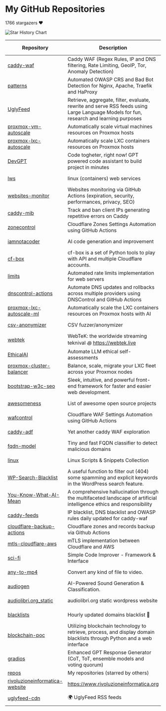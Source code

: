 # My GitHub Repositories

1766 stargazers ❤️

![Star History Chart](https://api.star-history.com/svg?repos=fabriziosalmi/caddy-waf,fabriziosalmi/patterns,fabriziosalmi/UglyFeed,fabriziosalmi/proxmox-vm-autoscale,fabriziosalmi/proxmox-lxc-autoscale,fabriziosalmi/DevGPT,fabriziosalmi/lws,fabriziosalmi/websites-monitor,fabriziosalmi/caddy-mib,fabriziosalmi/zonecontrol&type=Date&theme=dark)

| Repository | Description | Stars | Forks | Commits | Contributors | Issues | Last Update | Avg. Issue Resolution |
|---|---|---|---|---|---|---|---|---|
| [caddy-waf](https://github.com/fabriziosalmi/caddy-waf) | Caddy WAF (Regex Rules, IP and DNS filtering, Rate Limiting, GeoIP, Tor, Anomaly Detection) | 470 | 17 | 572 | 4 | 1 | 11 hours ago | 1d 17h 30m 2s |
| [patterns](https://github.com/fabriziosalmi/patterns) | Automated OWASP CRS and Bad Bot Detection for Nginx, Apache, Traefik and HaProxy | 262 | 4 | 261 | 5 | 1 | 4 hours ago | 6d 15h 39m 16s |
| [UglyFeed](https://github.com/fabriziosalmi/UglyFeed) | Retrieve, aggregate, filter, evaluate, rewrite and serve RSS feeds using Large Language Models for fun, research and learning purposes | 233 | 10 | 842 | 3 | 1 | 3 days ago | 44d 20h 47m 38s |
| [proxmox-vm-autoscale](https://github.com/fabriziosalmi/proxmox-vm-autoscale) | Automatically scale virtual machines resources on Proxmox hosts | 230 | 15 | 114 | 6 | 1 | yesterday | 18d 14h 19m 22s |
| [proxmox-lxc-autoscale](https://github.com/fabriziosalmi/proxmox-lxc-autoscale) | Automatically scale LXC containers resources on Proxmox hosts | 179 | 7 | 632 | 2 | 1 | 8 hours ago | 18d 13h 57m 12s |
| [DevGPT](https://github.com/fabriziosalmi/DevGPT) | Code togheter, right now! GPT powered code assistant to build project in minutes | 65 | 6 | 37 | 1 | 1 | 2 weeks ago | No Issues |
| [lws](https://github.com/fabriziosalmi/lws) | linux (containers) web services | 59 | 5 | 96 | 2 | 1 | 2 weeks ago | No Issues |
| [websites-monitor](https://github.com/fabriziosalmi/websites-monitor) | Websites monitoring via GitHub Actions (expiration, security, performances, privacy, SEO) | 44 | 18 | 796 | 3 | 1 | 20 hours ago | 298d 4h 23m 11s |
| [caddy-mib](https://github.com/fabriziosalmi/caddy-mib) | Track and ban client IPs generating repetitive errors on Caddy | 29 | 3 | 75 | 2 | 1 | 1 weeks ago | 59d 7h 52m 6s |
| [zonecontrol](https://github.com/fabriziosalmi/zonecontrol) | Cloudflare Zones Settings Automation using GitHub Actions | 26 | 3 | 90 | 2 | 1 | 1 weeks ago | No Issues |
| [iamnotacoder](https://github.com/fabriziosalmi/iamnotacoder) | AI code generation and improvement | 25 | 1 | 109 | 1 | 0 | 2 weeks ago | No Issues |
| [cf-box](https://github.com/fabriziosalmi/cf-box) | cf-box is a set of Python tools to play with API and multiple Cloudflare accounts. | 22 | 4 | 87 | 3 | 1 | 21 hours ago | 1m 1s |
| [limits](https://github.com/fabriziosalmi/limits) | Automated rate limits implementation for web servers | 17 | 3 | 41 | 1 | 0 | 1 weeks ago | No Issues |
| [dnscontrol-actions](https://github.com/fabriziosalmi/dnscontrol-actions) | Automate DNS updates and rollbacks across multiple providers using DNSControl and GitHub Actions | 16 | 4 | 30 | 1 | 1 | 1 weeks ago | 97d 8h 45m 6s |
| [proxmox-lxc-autoscale-ml](https://github.com/fabriziosalmi/proxmox-lxc-autoscale-ml) | Automatically scale the LXC containers resources on Proxmox hosts with AI | 13 | 2 | 93 | 3 | 1 | 3 weeks ago | No Issues |
| [csv-anonymizer](https://github.com/fabriziosalmi/csv-anonymizer) | CSV fuzzer/anonymizer | 10 | 0 | 28 | 1 | 0 | 1 weeks ago | No Issues |
| [webtek](https://github.com/fabriziosalmi/webtek) | WebTeK: the worldwide streaming teknival ꩜ https://webtek.live | 8 | 4 | 502 | 6 | 1 | 4 days ago | 266d 1h 23m 3s |
| [EthicalAI](https://github.com/fabriziosalmi/EthicalAI) | Automate LLM ethical self-assessments | 7 | 1 | 71 | 2 | 1 | 3 days ago | 399d 13h 22s |
| [proxmox-cluster-balancer](https://github.com/fabriziosalmi/proxmox-cluster-balancer) | Balance, scale, migrate your LXC fleet across your Proxmox nodes | 6 | 3 | 21 | 1 | 0 | 1 months ago | No Issues |
| [bootstrap-w3c-seo](https://github.com/fabriziosalmi/bootstrap-w3c-seo) | Sleek, intuitive, and powerful front-end framework for faster and easier web development. | 5 | 2 | 3592 | 257 | 0 | 1 years ago | No Issues |
| [awesomeness](https://github.com/fabriziosalmi/awesomeness) | List of awesome open source projects | 4 | 0 | 28 | 1 | 0 | 1 months ago | No Issues |
| [wafcontrol](https://github.com/fabriziosalmi/wafcontrol) | Cloudflare WAF Settings Automation using GitHub Actions | 4 | 1 | 59 | 1 | 0 | 2 weeks ago | No Issues |
| [caddy-adf](https://github.com/fabriziosalmi/caddy-adf) | Yet another caddy WAF exploration | 3 | 0 | 100 | 1 | 1 | 2 weeks ago | 64d 22h 11m 29s |
| [fqdn-model](https://github.com/fabriziosalmi/fqdn-model) | Tiny and fast FQDN classifier to detect malicious domains | 3 | 0 | 56 | 1 | 0 | 3 days ago | No Issues |
| [linux](https://github.com/fabriziosalmi/linux) | Linux Scripts & Snippets Collection | 3 | 0 | 86 | 1 | 0 | 1 months ago | No Issues |
| [WP-Search-Blacklist](https://github.com/fabriziosalmi/WP-Search-Blacklist) | A useful function to filter out (404) some spamming and explicit keywords in the WordPress search feature. | 3 | 3 | 8 | 1 | 0 | 1 years ago | No Issues |
| [You-Know-What-AI-Mean](https://github.com/fabriziosalmi/You-Know-What-AI-Mean) | A comprehensive hallucination through the multifaceted landscape of artificial intelligence ethics and responsibility | 3 | 0 | 135 | 2 | 0 | 5 months ago | No Issues |
| [caddy-feeds](https://github.com/fabriziosalmi/caddy-feeds) | IP blacklist, DNS blacklist and OWASP rules daily updated for caddy-waf | 2 | 0 | 61 | 2 | 1 | 1 months ago | No Issues |
| [cloudflare-backup-actions](https://github.com/fabriziosalmi/cloudflare-backup-actions) | Cloudflare zones and records backup via Github Actions | 2 | 2 | 12 | 1 | 1 | 1 weeks ago | 538d 5h 6m 11s |
| [mtls-cloudflare-aws](https://github.com/fabriziosalmi/mtls-cloudflare-aws) | mTLS implementation between Cloudflare and AWS | 2 | 1 | 45 | 1 | 0 | 1 months ago | No Issues |
| [sci-fi](https://github.com/fabriziosalmi/sci-fi) | Simple Code Improver - Framework & Interface | 2 | 0 | 46 | 2 | 1 | 3 days ago | No Issues |
| [any-to-mp4](https://github.com/fabriziosalmi/any-to-mp4) | Convert any kind of file to video. | 1 | 1 | 147 | 2 | 0 | 7 months ago | No Issues |
| [audiogen](https://github.com/fabriziosalmi/audiogen) | AI-Powered Sound Generation & Classification. | 1 | 1 | 13 | 1 | 0 | 1 months ago | No Issues |
| [audiolibri.org_static](https://github.com/fabriziosalmi/audiolibri.org_static) | audiolibri.org static wordpress website | 1 | 0 | 17 | 1 | 0 | 1 years ago | No Issues |
| [blacklists](https://github.com/fabriziosalmi/blacklists) | Hourly updated domains blacklist 🚫 | 1 | 1 | 40 | 3 | 1 | 4 days ago | 21m 23s |
| [blockchain-poc](https://github.com/fabriziosalmi/blockchain-poc) | Utilizing blockchain technology to retrieve, process, and display domain blacklists through Python and a web interface | 1 | 0 | 18 | 1 | 1 | 1 weeks ago | 506d 1h 59m 41s |
| [gradios](https://github.com/fabriziosalmi/gradios) | Enhanced GPT Response Generator (CoT, ToT, ensemble models and voting quorum) | 1 | 0 | 5 | 1 | 0 | 1 months ago | No Issues |
| [repos](https://github.com/fabriziosalmi/repos) | My repositories (starred by others) | 1 | 0 | 449 | 2 | 0 | yesterday | No Issues |
| [rivoluzioneinformatica-website](https://github.com/fabriziosalmi/rivoluzioneinformatica-website) | https://www.rivoluzioneinformatica.org | 1 | 0 | 41 | 1 | 0 | 6 months ago | No Issues |
| [uglyfeed-cdn](https://github.com/fabriziosalmi/uglyfeed-cdn) | 🌍 UglyFeed RSS feeds | 1 | 0 | 659 | 2 | 0 | 19 hours ago | No Issues |
